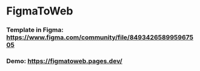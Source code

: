 ﻿# FigmaToWeb

### Template in Figma: https://www.figma.com/community/file/849342658995967505

### Demo: https://figmatoweb.pages.dev/
